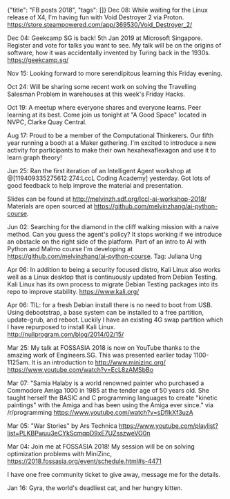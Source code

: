 {"title": "FB posts 2018", "tags": []}
Dec 08: While waiting for the Linux release of X4, I'm having fun with Void Destroyer 2 via Proton.
https://store.steampowered.com/app/369530/Void_Destroyer_2/

Dec 04: Geekcamp SG is back! 5th Jan 2019 at Microsoft Singapore. Register and vote for talks you want to see. My talk will be on the origins of software, how it was accidentally invented by Turing back in the 1930s.
https://geekcamp.sg/

Nov 15: Looking forward to more serendipitous learning this Friday evening.

Oct 24: Will be sharing some recent work on solving the Travelling Salesman Problem in warehouses at this week's Friday Hacks.

Oct 19: A meetup where everyone shares and everyone learns. Peer learning at its best. Come join us tonight at "A Good Space" located in NVPC, Clarke Quay Central.

Aug 17: Proud to be a member of the Computational Thinkerers. Our fifth year running a booth at a Maker gathering. I'm excited to introduce a new activity for participants to make their own hexahexaflexagon and use it to learn graph theory!

Jun 25: Ran the first iteration of an Intelligent Agent workshop at @[119409335275612:274:LccL Coding Academy] yesterday. Got lots of good feedback to help improve the material and presentation.

Slides can be found at http://melvinzh.sdf.org/lccl-ai-workshop-2018/ Materials are open sourced at https://github.com/melvinzhang/ai-python-course.

Jun 02: Searching for the diamond in the cliff walking mission with a naive method. Can you guess the agent's policy? It stops working if we introduce an obstacle on the right side of the platform. Part of an intro to AI with Python and Malmo course I'm developing at https://github.com/melvinzhang/ai-python-course. Tag: Juliana Ung

Apr 06: In addition to being a security focused distro, Kali Linux also works well as a Linux desktop that is continuously updated from Debian Testing. Kali Linux has its own process to migrate Debian Testing packages into its repo to improve stability.
https://www.kali.org/

Apr 06: TIL: for a fresh Debian install there is no need to boot from USB. Using debootstrap, a base system can be installed to a free partition, update-grub, and reboot. Luckily I have an existing 4G swap partition which I have repurposed to install Kali Linux.
http://nullprogram.com/blog/2014/02/15/

Mar 25: My talk at FOSSASIA 2018 is now on YouTube thanks to the amazing work of Engineers.SG. This was presented earlier today 1100-1125am. It is an introduction to http://www.minizinc.org/
https://www.youtube.com/watch?v=EcL8zAMSbBo

Mar 07: "Samia Halaby is a world renowned painter who purchased a Commodore Amiga 1000 in 1985 at the tender age of 50 years old.  She taught herself the BASIC and C programming languages to create "kinetic paintings" with the Amiga and has been using the Amiga ever since." via /r/programming
https://www.youtube.com/watch?v=sDfIkXf3uzA

Mar 05: "War Stories" by Ars Technica
https://www.youtube.com/playlist?list=PLKBPwuu3eCYkScmqpD9xE7UZsszweVO0n

Mar 04: Join me at FOSSASIA 2018! My session will be on solving optimization problems with MiniZinc, https://2018.fossasia.org/event/schedule.html#s-4471

I have one free community ticket to give away, message me for the details.

Jan 16: Gyra, the world's deadliest cat, and her hungry kitten.

